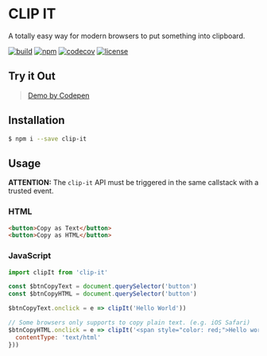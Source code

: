 # CLIP IT

A totally easy way for modern browsers to put something into clipboard.

[![build](https://travis-ci.org/Dafrok/clip-it.svg?branch=master)]()
[![npm](https://img.shields.io/npm/v/clip-it.svg)](https://www.npmjs.com/package/clip-it)
[![codecov](https://codecov.io/gh/Dafrok/clip-it/branch/master/graph/badge.svg)](https://codecov.io/gh/Dafrok/clip-it)
[![license](https://img.shields.io/github/license/mashape/apistatus.svg)]()


## Try it Out

> [Demo by Codepen](https://codepen.io/Dafrok/full/jaQZME/)

## Installation

```bash
$ npm i --save clip-it
```

## Usage

**ATTENTION:** The `clip-it` API must be triggered in the same callstack with a trusted event.

### HTML

```html
<button>Copy as Text</button>
<button>Copy as HTML</button>
```

### JavaScript

```javascript
import clipIt from 'clip-it'

const $btnCopyText = document.querySelector('button')
const $btnCopyHTML = document.querySelector('button')

$btnCopyText.onclick = e => clipIt('Hello World'))

// Some browsers only supports to copy plain text. (e.g. iOS Safari)
$btnCopyHTML.onclick = e => clipIt('<span style="color: red;">Hello world!</span>', {
  contentType: 'text/html'
}))
```

<script>
console.log('Just clip it.');
</script>
